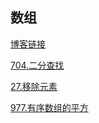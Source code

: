 ## 数组

[博客链接](https://deleter-d.github.io/posts/56699/)

[704.二分查找](https://leetcode.cn/problems/binary-search/)

[27.移除元素](https://leetcode.cn/problems/remove-element/)

[977.有序数组的平方](https://leetcode.cn/problems/squares-of-a-sorted-array/)
